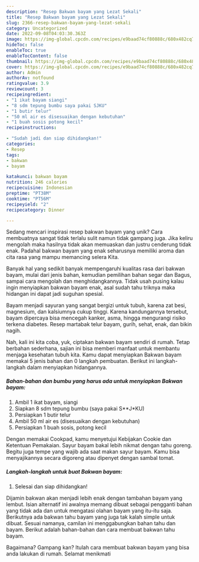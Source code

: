 ```yaml
---
description: "Resep Bakwan bayam yang Lezat Sekali"
title: "Resep Bakwan bayam yang Lezat Sekali"
slug: 2366-resep-bakwan-bayam-yang-lezat-sekali
category: Uncategorized
date: 2022-09-08T04:03:30.363Z
image: https://img-global.cpcdn.com/recipes/e9baad74cf80888c/680x482cq70/bakwan-bayam-foto-resep-utama.jpg
hideToc: false
enableToc: true
enableTocContent: false
thumbnail: https://img-global.cpcdn.com/recipes/e9baad74cf80888c/680x482cq70/bakwan-bayam-foto-resep-utama.jpg
cover: https://img-global.cpcdn.com/recipes/e9baad74cf80888c/680x482cq70/bakwan-bayam-foto-resep-utama.jpg
author: Admin
authorAv: notfound
ratingvalue: 3.9
reviewcount: 3
recipeingredient:
- "1 ikat bayam siangi"
- "8 sdm tepung bumbu saya pakai SJKU"
- "1 butir telur"
- "50 ml air es disesuaikan dengan kebutuhan"
- "1 buah sosis potong kecil"
recipeinstructions:

- "Sudah jadi dan siap dihidangkan!"
categories:
- Resep
tags:
- bakwan
- bayam

katakunci: bakwan bayam 
nutrition: 246 calories
recipecuisine: Indonesian
preptime: "PT38M"
cooktime: "PT56M"
recipeyield: "2"
recipecategory: Dinner

---
```





Sedang mencari inspirasi resep bakwan bayam yang unik? Cara membuatnya sangat tidak terlalu sulit namun tidak gampang juga. Jika keliru mengolah maka hasilnya tidak akan memuaskan dan justru cenderung tidak enak. Padahal bakwan bayam yang enak seharusnya memiliki aroma dan cita rasa yang mampu memancing selera Kita.





Banyak hal yang sedikit banyak mempengaruhi kualitas rasa dari bakwan bayam, mulai dari jenis bahan, kemudian pemilihan bahan segar dan Bagus, sampai cara mengolah dan menghidangkannya. Tidak usah pusing kalau ingin menyiapkan bakwan bayam enak,      asal sudah tahu triknya maka hidangan ini dapat jadi suguhan spesial.














Bayam menjadi sayuran yang sangat bergizi untuk tubuh, karena zat besi, magnesium, dan kalsiumnya cukup tinggi. Karena kandungannya tersebut, bayam dipercaya bisa mencegah kanker, asma, hingga mengurangi risiko terkena diabetes. Resep martabak telur bayam, gurih, sehat, enak, dan bikin nagih.






Nah, kali ini kita coba, yuk, ciptakan bakwan bayam sendiri di rumah. Tetap berbahan sederhana, sajian ini bisa memberi manfaat untuk membantu menjaga kesehatan tubuh kita. Kamu dapat menyiapkan Bakwan bayam memakai 5 jenis bahan dan 0 langkah pembuatan. Berikut ini langkah-langkah dalam menyiapkan hidangannya.

<!--inarticleads1-->

##### Bahan-bahan dan bumbu yang harus ada untuk menyiapkan Bakwan bayam:

1. Ambil 1 ikat bayam, siangi
1. Siapkan 8 sdm tepung bumbu (saya pakai S**J*KU)
1. Persiapkan 1 butir telur
1. Ambil 50 ml air es (disesuaikan dengan kebutuhan)
1. Persiapkan 1 buah sosis, potong kecil


Dengan memakai Cookpad, kamu menyetujui Kebijakan Cookie dan Ketentuan Pemakaian. Sayur bayam bakal lebih nikmat dengan tahu goreng. Begitu juga tempe yang wajib ada saat makan sayur bayam. Kamu bisa menyajikannya secara digoreng atau dipenyet dengan sambal tomat. 

<!--inarticleads2-->

##### Langkah-langkah untuk buat Bakwan bayam:


1. Selesai dan siap dihidangkan!

Dijamin bakwan akan menjadi lebih enak dengan tambahan bayam yang lembut. Isian alternatif ini awalnya memang dibuat sebagai pengganti bahan yang tidak ada dan untuk mengatasi olahan bayam yang itu-itu saja. Berikutnya ada bakwan tahu bayam yang juga tak kalah simple untuk dibuat. Sesuai namanya, camilan ini menggabungkan bahan tahu dan bayam. Berikut adalah bahan-bahan dan cara membuat bakwan tahu bayam. 

Bagaimana? Gampang kan? Itulah cara membuat bakwan bayam yang bisa anda lakukan di rumah. Selamat menikmati
